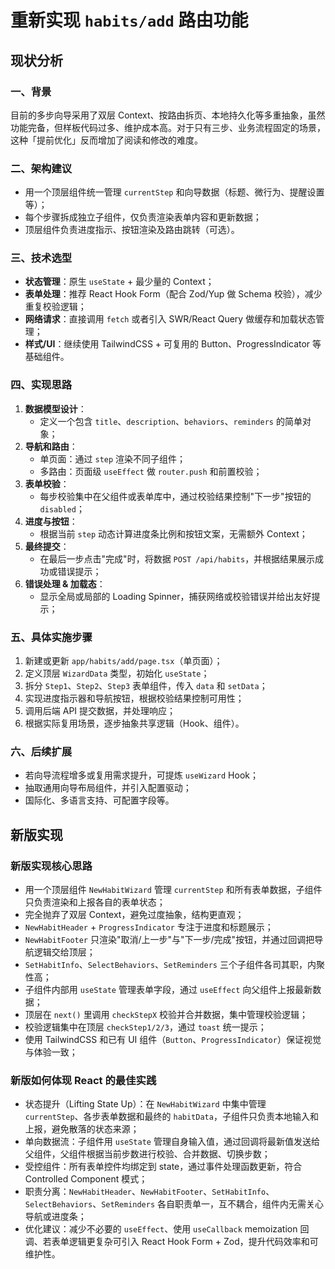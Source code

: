 # 重新实现 `habits/add` 路由功能

## 现状分析

### 一、背景

目前的多步向导采用了双层 Context、按路由拆页、本地持久化等多重抽象，虽然功能完备，但样板代码过多、维护成本高。对于只有三步、业务流程固定的场景，这种「提前优化」反而增加了阅读和修改的难度。

### 二、架构建议

- 用一个顶层组件统一管理 `currentStep` 和向导数据（标题、微行为、提醒设置等）；
- 每个步骤拆成独立子组件，仅负责渲染表单内容和更新数据；
- 顶层组件负责进度指示、按钮渲染及路由跳转（可选）。

### 三、技术选型

- **状态管理**：原生 `useState` + 最少量的 Context；
- **表单处理**：推荐 React Hook Form（配合 Zod/Yup 做 Schema 校验），减少重复校验逻辑；
- **网络请求**：直接调用 `fetch` 或者引入 SWR/React Query 做缓存和加载状态管理；
- **样式/UI**：继续使用 TailwindCSS + 可复用的 Button、ProgressIndicator 等基础组件。

### 四、实现思路

1. **数据模型设计**：
   - 定义一个包含 `title`、`description`、`behaviors`、`reminders` 的简单对象；
2. **导航和路由**：
   - 单页面：通过 `step` 渲染不同子组件；
   - 多路由：页面级 `useEffect` 做 `router.push` 和前置校验；
3. **表单校验**：
   - 每步校验集中在父组件或表单库中，通过校验结果控制"下一步"按钮的 `disabled`；
4. **进度与按钮**：
   - 根据当前 `step` 动态计算进度条比例和按钮文案，无需额外 Context；
5. **最终提交**：
   - 在最后一步点击"完成"时，将数据 `POST /api/habits`，并根据结果展示成功或错误提示；
6. **错误处理 & 加载态**：
   - 显示全局或局部的 Loading Spinner，捕获网络或校验错误并给出友好提示；

### 五、具体实施步骤

1. 新建或更新 `app/habits/add/page.tsx`（单页面）；
2. 定义顶层 `WizardData` 类型，初始化 `useState`；
3. 拆分 `Step1`、`Step2`、`Step3` 表单组件，传入 `data` 和 `setData`；
4. 实现进度指示器和导航按钮，根据校验结果控制可用性；
5. 调用后端 API 提交数据，并处理响应；
6. 根据实际复用场景，逐步抽象共享逻辑（Hook、组件）。

### 六、后续扩展

- 若向导流程增多或复用需求提升，可提炼 `useWizard` Hook；
- 抽取通用向导布局组件，并引入配置驱动；
- 国际化、多语言支持、可配置字段等。

## 新版实现

### 新版实现核心思路

- 用一个顶层组件 `NewHabitWizard` 管理 `currentStep` 和所有表单数据，子组件只负责渲染和上报各自的表单状态；
- 完全抛弃了双层 Context，避免过度抽象，结构更直观；
- `NewHabitHeader` + `ProgressIndicator` 专注于进度和标题展示；
- `NewHabitFooter` 只渲染"取消/上一步"与"下一步/完成"按钮，并通过回调把导航逻辑交给顶层；
- `SetHabitInfo`、`SelectBehaviors`、`SetReminders` 三个子组件各司其职，内聚性高；
- 子组件内部用 `useState` 管理表单字段，通过 `useEffect` 向父组件上报最新数据；
- 顶层在 `next()` 里调用 `checkStepX` 校验并合并数据，集中管理校验逻辑；
- 校验逻辑集中在顶层 `checkStep1/2/3`，通过 `toast` 统一提示；
- 使用 TailwindCSS 和已有 UI 组件（`Button`、`ProgressIndicator`）保证视觉与体验一致；

### 新版如何体现 React 的最佳实践

- 状态提升（Lifting State Up）：在 `NewHabitWizard` 中集中管理 `currentStep`、各步表单数据和最终的 `habitData`，子组件只负责本地输入和上报，避免散落的状态来源；
- 单向数据流：子组件用 `useState` 管理自身输入值，通过回调将最新值发送给父组件，父组件根据当前步数进行校验、合并数据、切换步数；
- 受控组件：所有表单控件均绑定到 state，通过事件处理函数更新，符合 Controlled Component 模式；
- 职责分离：`NewHabitHeader`、`NewHabitFooter`、`SetHabitInfo`、`SelectBehaviors`、`SetReminders` 各自职责单一，互不耦合，组件内无需关心导航或进度条；
- 优化建议：减少不必要的 `useEffect`、使用 `useCallback` memoization 回调、若表单逻辑更复杂可引入 React Hook Form + Zod，提升代码效率和可维护性。 